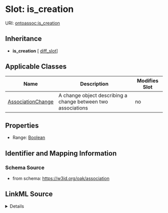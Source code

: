 

# Slot: is_creation

URI: [ontoassoc:is_creation](https://w3id.org/oak/association/is_creation)




## Inheritance

* **is_creation** [ [diff_slot](diff_slot.md)]






## Applicable Classes

| Name | Description | Modifies Slot |
| --- | --- | --- |
| [AssociationChange](AssociationChange.md) | A change object describing a change between two associations |  no  |







## Properties

* Range: [Boolean](Boolean.md)





## Identifier and Mapping Information







### Schema Source


* from schema: https://w3id.org/oak/association




## LinkML Source

<details>
```yaml
name: is_creation
from_schema: https://w3id.org/oak/association
rank: 1000
mixins:
- diff_slot
alias: is_creation
domain_of:
- AssociationChange
range: boolean

```
</details>